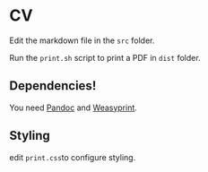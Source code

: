# CV

Edit the markdown file in the `src` folder.

Run the `print.sh` script to print a PDF in `dist` folder.

## **Dependencies!**

You need [Pandoc](https://pandoc.org/) and [Weasyprint](https://weasyprint.org/).

## Styling

edit `print.css`to configure styling.

